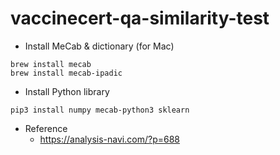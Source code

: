 # vaccinecert-qa-similarity-test

- Install MeCab & dictionary (for Mac)

```sh:
brew install mecab
brew install mecab-ipadic
```

- Install Python library

```sh:
pip3 install numpy mecab-python3 sklearn
```

- Reference
  - https://analysis-navi.com/?p=688